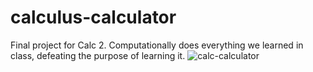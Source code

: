 # calculus-calculator
Final project for Calc 2. 
Computationally does everything we learned in class, defeating the purpose of learning it.
![calc-calculator](https://github.com/Tyson-Shannon/calculus-calculator/assets/129625009/fb06ebf8-a39c-4051-8fa2-3eb4b6eecee2)
